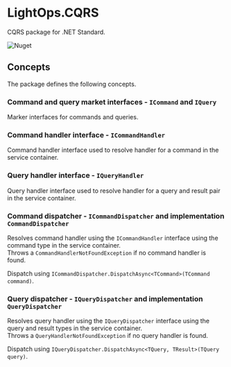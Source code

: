 # LightOps.CQRS

CQRS package for .NET Standard.

![Nuget](https://img.shields.io/nuget/v/LightOps.CQRS)

## Concepts

The package defines the following concepts.

### Command and query market interfaces - `ICommand` and `IQuery`

Marker interfaces for commands and queries.

### Command handler interface - `ICommandHandler`

Command handler interface used to resolve handler for a command in the service container.

### Query handler interface - `IQueryHandler`

Query handler interface used to resolve handler for a query and result pair in the service container.

### Command dispatcher - `ICommandDispatcher` and implementation `CommandDispatcher`

Resolves command handler using the `ICommandHandler` interface using the command type in the service container.  
Throws a `CommandHandlerNotFoundException` if no command handler is found.

Dispatch using `ICommandDispatcher.DispatchAsync<TCommand>(TCommand command)`.

### Query dispatcher - `IQueryDispatcher` and implementation `QueryDispatcher`

Resolves query handler using the `IQueryDispatcher` interface using the query and result types in the service container.  
Throws a `QueryHandlerNotFoundException` if no query handler is found.

Dispatch using `IQueryDispatcher.DispatchAsync<TQuery, TResult>(TQuery query)`.

